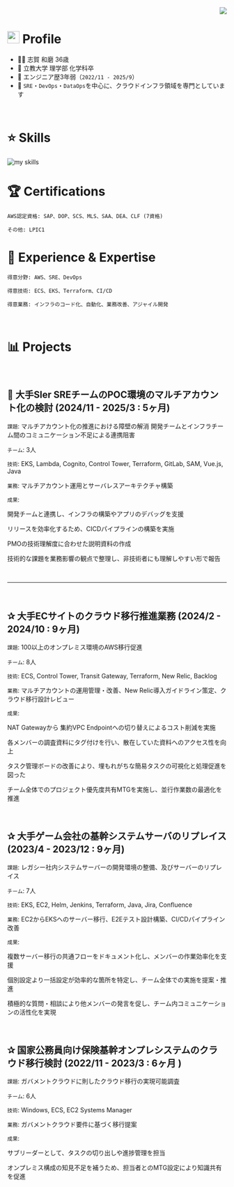 <!-- 1. GitHub usernameを変更 -->
<div align="right">
  <img src="https://komarev.com/ghpvc/?username=username" />
</div>


<!-- 2. プロフィールや連絡先を変更 -->
# <img src="https://media.giphy.com/media/hvRJCLFzcasrR4ia7z/giphy.gif" width="28"> Profile

- 🧑‍💻 志賀 和磨 36歳
- 🏫 立教大学 理学部 化学科卒
- 🌱 エンジニア歴3年弱（`2022/11 - 2025/9`）
- 🌈 `SRE`・`DevOps`・`DataOps`を中心に、クラウドインフラ領域を専門としています
<br>

<!-- 3. 好きな技術スタックに変更 -->
<!-- ライトモート：theme=light, ダークモート：theme=dark -->
<!-- アイコンの選択肢一覧：https://arc.net/l/quote/zizyykfh -->
# ⭐️ Skills
<img alt="my skills" src="https://skillicons.dev/icons?theme=dark&perline=7&i=aws,gcp,terraform,k8s,go,ts," />

# 🏆 Certifications

 
```
AWS認定資格: SAP、DOP、SCS、MLS、SAA、DEA、CLF (7資格)

その他: LPIC1
```

# 💼 Experience & Expertise

 
```
得意分野: AWS、SRE、DevOps

得意技術: ECS、EKS、Terraform、CI/CD

得意業務: インフラのコード化、自動化、業務改善、アジャイル開発
```
<br> 

# 📊 Projects

<br>

## 💫 大手Sler SREチームのPOC環境のマルチアカウント化の検討 (2024/11 - 2025/3 : 5ヶ月)

`課題`: マルチアカウント化の推進における障壁の解消
     開発チームとインフラチーム間のコミュニケーション不足による連携阻害
     
`チーム`: 3人

`技術`: EKS, Lambda, Cognito, Control Tower, Terraform, GitLab, SAM, Vue.js, Java

`業務`: マルチアカウント運用とサーバレスアーキテクチャ構築

`成果`: 

開発チームと連携し、インフラの構築やアプリのデバッグを支援

リリースを効率化するため、CICDパイプラインの構築を実施

PMOの技術理解度に合わせた説明資料の作成

技術的な課題を業務影響の観点で整理し、非技術者にも理解しやすい形で報告

<br>

--------------------------------------------------------------------

<br>

## ✰ 大手ECサイトのクラウド移行推進業務 (2024/2 - 2024/10 : 9ヶ月)

`課題`: 100以上のオンプレミス環境のAWS移行促進

`チーム`: 8人

`技術`: ECS, Control Tower, Transit Gateway, Terraform, New Relic, Backlog

`業務`: マルチアカウントの運用管理・改善、New Relic導入ガイドライン策定、クラウド移行設計レビュー

`成果`:

NAT Gatewayから 集約VPC Endpointへの切り替えによるコスト削減を実施

各メンバーの調査資料にタグ付けを行い、散在していた資料へのアクセス性を向上
      
タスク管理ボードの改善により、埋もれがちな簡易タスクの可視化と処理促進を図った

チーム全体でのプロジェクト優先度共有MTGを実施し、並行作業数の最適化を推進

<br>
 
## ✰ 大手ゲーム会社の基幹システムサーバのリプレイス (2023/4 - 2023/12 : 9ヶ月)

`課題`: レガシー社内システムサーバーの開発環境の整備、及びサーバーのリプレイス

`チーム`: 7人

`技術`: EKS, EC2, Helm, Jenkins, Terraform, Java, Jira, Confluence

`業務`: EC2からEKSへのサーバー移行、E2Eテスト設計構築、CI/CDパイプライン改善

`成果`: 

複数サーバー移行の共通フローをドキュメント化し、メンバーの作業効率化を支援

個別設定より一括設定が効率的な箇所を特定し、チーム全体での実施を提案・推進

積極的な質問・相談により他メンバーの発言を促し、チーム内コミュニケーションの活性化を実現

<br>
 
## ✰ 国家公務員向け保険基幹オンプレシステムのクラウド移行検討 (2022/11 - 2023/3 : 6ヶ月 )

`課題`: ガバメントクラウドに則したクラウド移行の実現可能調査

`チーム`: 6人

`技術`: Windows, ECS, EC2 Systems Manager

`業務`: ガバメントクラウド要件に基づく移行提案

`成果`:

サブリーダーとして、タスクの切り出しや進捗管理を担当

オンプレミス構成の知見不足を補うため、担当者とのMTG設定により知識共有を促進
